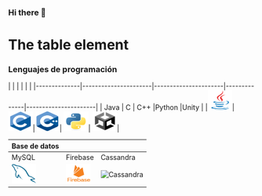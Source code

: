 

### Hi there 👋


<h1>The table element</h1>

<h3> Lenguajes de programación  </h3>
|              |                      |                      |              |                      |
|--------------|----------------------|----------------------|--------------|----------------------|
| Java         | C                     | C++                  |Python       |Unity                 |
|<img src="https://raw.githubusercontent.com/devicons/devicon/master/icons/java/java-original.svg" alt="Java" width="50" height="40">|<img src="https://raw.githubusercontent.com/devicons/devicon/master/icons/c/c-original.svg" alt="C" width="50" height="40">|<img src="https://raw.githubusercontent.com/devicons/devicon/master/icons/cplusplus/cplusplus-original.svg" alt="C++" width="50" height="40">| <img src="https://raw.githubusercontent.com/devicons/devicon/master/icons/python/python-original.svg" alt="Python" width="50" height="40">| <img src="https://raw.githubusercontent.com/devicons/devicon/master/icons/unity/unity-original.svg" alt="Unity" width="50" height="40">|





| Base de datos |                      |                      |
|---------------|----------------------|----------------------|
| MySQL         | Firebase             | Cassandra            |
| <img src="https://raw.githubusercontent.com/devicons/devicon/master/icons/mysql/mysql-original.svg" alt="MySQL" width="50" height="40">|<img src="https://raw.githubusercontent.com/devicons/devicon/master/icons/firebase/firebase-plain-wordmark.svg" alt="Firebase" width="50" height="40"> | <img src="ruta/a/tu/imagen/cassandra.png" alt="Cassandra" width="40" height="40"> |
